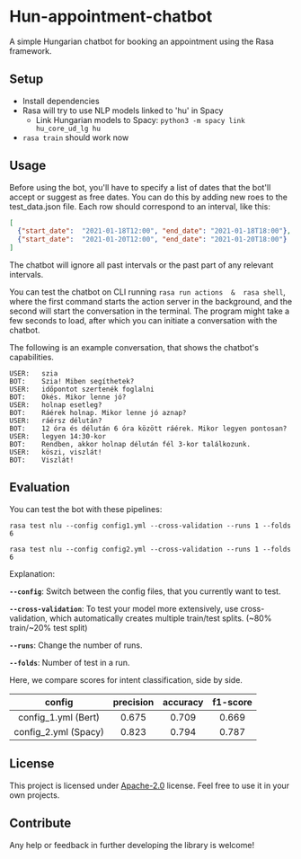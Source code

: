 # Hun-appointment-chatbot

A simple Hungarian chatbot for booking an appointment using the Rasa framework.

## Setup

-   Install dependencies
-   Rasa will try to use NLP models linked to 'hu' in Spacy
    -   Link Hungarian models to Spacy:  `python3 -m spacy link hu_core_ud_lg hu`
-   `rasa train`  should work now

## Usage

Before using the bot,  you'll have to specify a list of dates that the bot'll accept or suggest as free dates.  You can do this by adding new roes to the test_data.json file.  Each row should correspond to an interval,  like this:

```json
[
  {"start_date":  "2021-01-18T12:00", "end_date": "2021-01-18T18:00"},
  {"start_date":  "2021-01-20T12:00", "end_date": "2021-01-20T18:00"}
]

```

The chatbot will ignore all past intervals or the past part of any relevant intervals.  

You can test the chatbot on CLI running  `rasa run actions  &  rasa shell`,  where the first command starts the action server in the background,  and the second will start the conversation in the terminal.  The program might take a few seconds to load,  after which you can initiate a conversation with the chatbot.

The following is an example conversation,  that shows the chatbot's capabilities.

```
USER:   szia                                                                                                                                                                                                                     
BOT:    Szia! Miben segíthetek?
USER:   időpontot szertenék foglalni                                                                                                                                                                                             
BOT:    Okés. Mikor lenne jó?
USER:   holnap esetleg?                                                                                                                                                                                                          
BOT:    Ráérek holnap. Mikor lenne jó aznap?
USER:   ráérsz délután?                                                                                                                                                                                                          
BOT:    12 óra és délután 6 óra között ráérek. Mikor legyen pontosan?
USER:   legyen 14:30-kor                                                                                                                                                                                                         
BOT:    Rendben, akkor holnap délután fél 3-kor találkozunk.
USER:   köszi, viszlát!                                                                                                                                                                                                          
BOT:    Viszlát!

```
## Evaluation
You can test the bot with these pipelines:

`rasa test nlu --config config1.yml --cross-validation --runs 1 --folds 6`

`rasa test nlu --config config2.yml --cross-validation --runs 1 --folds 6`

Explanation:

**`--config`**:  Switch between the config files, that you currently want to test. 

**`--cross-validation`**: To test your model more extensively, use cross-validation, which automatically creates multiple train/test splits.  (~80% train/~20% test split)

**`--runs`**: Change the number of runs. 

**`--folds`**: Number of test in a run.


Here, we compare scores for intent classification, side by side.

|config| precision|accuracy|f1-score|
|:---:|:---:|:---:|:---:|
|config_1.yml (Bert)|0.675 |0.709|0.669|
|config_2.yml (Spacy)|0.823 |0.794|0.787|


## License

This project is licensed under  [Apache-2.0](https://www.apache.org/licenses/LICENSE-2.0)  license.  Feel free to use it in your own projects.

## Contribute

Any help or feedback in further developing the library is welcome!